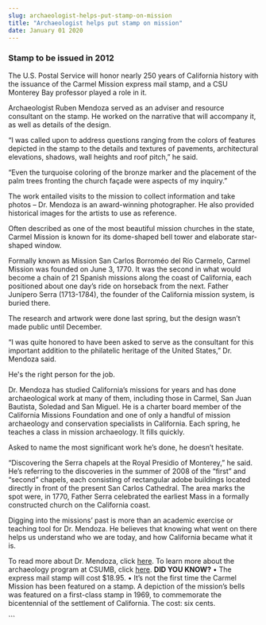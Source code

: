 ```yaml
---
slug: archaeologist-helps-put-stamp-on-mission
title: "Archaeologist helps put stamp on mission"
date: January 01 2020
---
```


 
<h3>Stamp to be issued in 2012</h3>
<p>
  The U.S. Postal Service will honor nearly 250 years of California history with
  the issuance of the Carmel Mission express mail stamp, and a CSU Monterey Bay
  professor played a role in it.
</p>
<p>
  Archaeologist Ruben Mendoza served as an adviser and resource consultant on
  the stamp. He worked on the narrative that will accompany it, as well as
  details of the design.
</p>
<p>
  “I was called upon to address questions ranging from the colors of features
  depicted in the stamp to the details and textures of pavements, architectural
  elevations, shadows, wall heights and roof pitch,” he said.
</p>
<p>
  “Even the turquoise coloring of the bronze marker and the placement of the
  palm trees fronting the church façade were aspects of my inquiry.”
</p>
<p>
  The work entailed visits to the mission to collect information and take photos
  – Dr. Mendoza is an award-winning photographer. He also provided historical
  images for the artists to use as reference.
</p>
<p>
  Often described as one of the most beautiful mission churches in the state,
  Carmel Mission is known for its dome-shaped bell tower and elaborate
  star-shaped window.
</p>
<p>
  Formally known as Mission San Carlos Borroméo del Río Carmelo, Carmel Mission
  was founded on June 3, 1770. It was the second in what would become a chain of
  21 Spanish missions along the coast of California, each positioned about one
  day’s ride on horseback from the next. Father Junípero Serra (1713-1784), the
  founder of the California mission system, is buried there.
</p>
<p>
  The research and artwork were done last spring, but the design wasn’t made
  public until December.
</p>
<p>
  “I was quite honored to have been asked to serve as the consultant for this
  important addition to the philatelic heritage of the United States,” Dr.
  Mendoza said.
</p>
<p>He's the right person for the job.</p>
<p>
  Dr. Mendoza has studied California’s missions for years and has done
  archaeological work at many of them, including those in Carmel, San Juan
  Bautista, Soledad and San Miguel. He is a charter board member of the
  California Missions Foundation and one of only a handful of mission
  archaeology and conservation specialists in California. Each spring, he
  teaches a class in mission archaeology. It fills quickly.
</p>
<p>Asked to name the most significant work he’s done, he doesn’t hesitate.</p>
<p>
  “Discovering the Serra chapels at the Royal Presidio of Monterey,” he said.
  He’s referring to the discoveries in the summer of 2008 of the “first” and
  “second” chapels, each consisting of rectangular adobe buildings located
  directly in front of the present San Carlos Cathedral. The area marks the spot
  were, in 1770, Father Serra celebrated the earliest Mass in a formally
  constructed church on the California coast.
</p>
<p>
  Digging into the missions’ past is more than an academic exercise or teaching
  tool for Dr. Mendoza. He believes that knowing what went on there helps us
  understand who we are today, and how California became what it is.
</p>
<p>
  To read more about Dr. Mendoza, click
  <a
    href="https://news.csumb.edu/sites/default/files/65/igx_migrate/files/2810CSUMBMagazineSpringSummer2010-lores.pdf"
    >here</a
  >. To learn more about the archaeology program at CSUMB, click
  <a href="https://archaeology.csumb.edu/">here</a>.
  <strong>DID YOU KNOW?</strong> • The express mail stamp will cost $18.95. •
  It’s not the first time the Carmel Mission has been featured on a stamp. A
  depiction of the mission’s bells was featured on a first-class stamp in 1969,
  to commemorate the bicentennial of the settlement of California. The cost: six
  cents.
</p>
```
